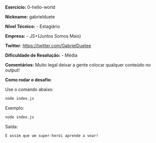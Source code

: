 **Exercicio:** 0-hello-world

**Nickname:** gabrielduete

**Nível Técnico:** - Estagiário

**Empresa:** - JS+(Juntos Somos Mais)

**Twitter**: https://twitter.com/GabrielDuetee

**Dificuldade de Resolução:** - Média

**Comentários:** Muito legal deixar a gente colocar qualquer conteúdo no output!

**Como rodar o desafio**:

Use o comando abaixo:

```bash
node index.js
```

Exemplo:

```bash
node index.js
```

Saída:

```bash
É assim que um super-herói aprende a voar!
```
